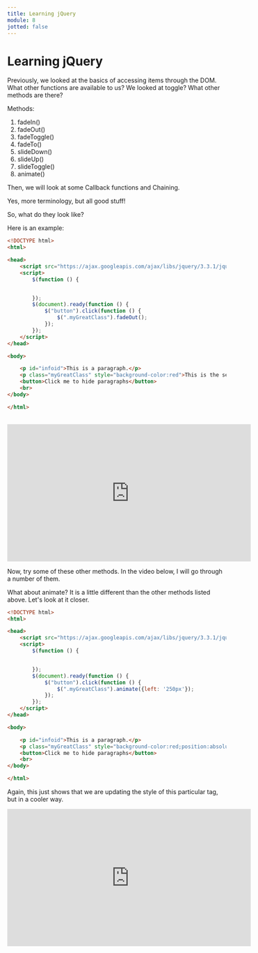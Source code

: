 ```yaml
---
title: Learning jQuery
module: 8
jotted: false
---
```


# Learning jQuery

Previously, we looked at the basics of accessing items through the DOM. What other functions are available to us?  We looked at toggle?  What other methods are there?

Methods:

1. fadeIn()
2. fadeOut()
3. fadeToggle()
4. fadeTo()
5. slideDown()
6. slideUp()
7. slideToggle()
8. animate()

Then, we will look at some Callback functions and Chaining.

Yes, more terminology, but all good stuff!

So, what do they look like?

Here is an example:


```html
<!DOCTYPE html>
<html>

<head>
    <script src="https://ajax.googleapis.com/ajax/libs/jquery/3.3.1/jquery.min.js"></script>
    <script>
        $(function () {


        });
        $(document).ready(function () {
            $("button").click(function () {
                $(".myGreatClass").fadeOut();
            });
        });
    </script>
</head>

<body>

    <p id="infoid">This is a paragraph.</p>
    <p class="myGreatClass" style="background-color:red">This is the second paragraph.</p>
    <button>Click me to hide paragraphs</button>
    <br>
</body>

</html>
```
<br/>
<iframe width="560" height="315" src="https://www.youtube.com/embed/uO4Qxymj26w" frameborder="0" allow="accelerometer; autoplay; encrypted-media; gyroscope; picture-in-picture" allowfullscreen></iframe>

Now, try some of these other methods.  In the video below, I will go through a number of them.


What about animate?  It is a little different than the other methods listed above.  Let's look at it closer.


```html
<!DOCTYPE html>
<html>

<head>
    <script src="https://ajax.googleapis.com/ajax/libs/jquery/3.3.1/jquery.min.js"></script>
    <script>
        $(function () {


        });
        $(document).ready(function () {
            $("button").click(function () {
                $(".myGreatClass").animate({left: '250px'});
            });
        });
    </script>
</head>

<body>

    <p id="infoid">This is a paragraph.</p>
    <p class="myGreatClass" style="background-color:red;position:absolute; top: 100px; left: 25px">This is the second paragraph.</p>
    <button>Click me to hide paragraphs</button>
    <br>
</body>

</html>
```

Again, this just shows that we are updating the style of this particular tag, but in a cooler way.

<iframe width="560" height="315" src="https://www.youtube.com/embed/72rOPWTTiYA" frameborder="0" allow="accelerometer; autoplay; encrypted-media; gyroscope; picture-in-picture" allowfullscreen></iframe>